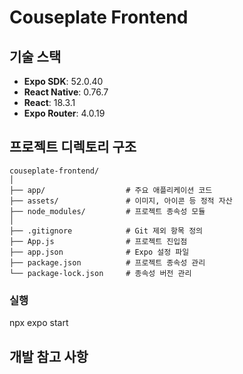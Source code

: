 # Couseplate Frontend

## 기술 스택

- **Expo SDK**: 52.0.40
- **React Native**: 0.76.7
- **React**: 18.3.1
- **Expo Router**: 4.0.19

## 프로젝트 디렉토리 구조

```plaintext
couseplate-frontend/
│
├── app/                  # 주요 애플리케이션 코드
├── assets/               # 이미지, 아이콘 등 정적 자산
├── node_modules/         # 프로젝트 종속성 모듈
│
├── .gitignore            # Git 제외 항목 정의
├── App.js                # 프로젝트 진입점
├── app.json              # Expo 설정 파일
├── package.json          # 프로젝트 종속성 관리
└── package-lock.json     # 종속성 버전 관리
```


### 실행
npx expo start

## 개발 참고 사항

